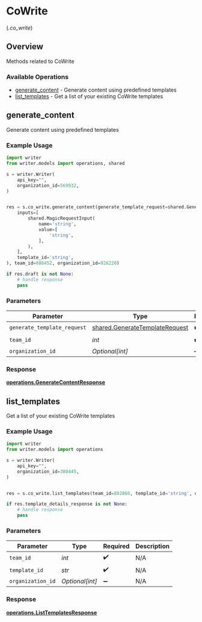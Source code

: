 # CoWrite
(*.co_write*)

## Overview

Methods related to CoWrite

### Available Operations

* [generate_content](#generate_content) - Generate content using predefined templates
* [list_templates](#list_templates) - Get a list of your existing CoWrite templates

## generate_content

Generate content using predefined templates

### Example Usage

```python
import writer
from writer.models import operations, shared

s = writer.Writer(
    api_key="",
    organization_id=569932,
)


res = s.co_write.generate_content(generate_template_request=shared.GenerateTemplateRequest(
    inputs=[
        shared.MagicRequestInput(
            name='string',
            value=[
                'string',
            ],
        ),
    ],
    template_id='string',
), team_id=888452, organization_id=926220)

if res.draft is not None:
    # handle response
    pass
```

### Parameters

| Parameter                                                                        | Type                                                                             | Required                                                                         | Description                                                                      |
| -------------------------------------------------------------------------------- | -------------------------------------------------------------------------------- | -------------------------------------------------------------------------------- | -------------------------------------------------------------------------------- |
| `generate_template_request`                                                      | [shared.GenerateTemplateRequest](../../models/shared/generatetemplaterequest.md) | :heavy_check_mark:                                                               | N/A                                                                              |
| `team_id`                                                                        | *int*                                                                            | :heavy_check_mark:                                                               | N/A                                                                              |
| `organization_id`                                                                | *Optional[int]*                                                                  | :heavy_minus_sign:                                                               | N/A                                                                              |


### Response

**[operations.GenerateContentResponse](../../models/operations/generatecontentresponse.md)**


## list_templates

Get a list of your existing CoWrite templates

### Example Usage

```python
import writer
from writer.models import operations

s = writer.Writer(
    api_key="",
    organization_id=380445,
)


res = s.co_write.list_templates(team_id=882866, template_id='string', organization_id=55511)

if res.template_details_response is not None:
    # handle response
    pass
```

### Parameters

| Parameter          | Type               | Required           | Description        |
| ------------------ | ------------------ | ------------------ | ------------------ |
| `team_id`          | *int*              | :heavy_check_mark: | N/A                |
| `template_id`      | *str*              | :heavy_check_mark: | N/A                |
| `organization_id`  | *Optional[int]*    | :heavy_minus_sign: | N/A                |


### Response

**[operations.ListTemplatesResponse](../../models/operations/listtemplatesresponse.md)**

